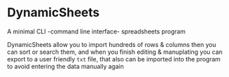 # DynamicSheets
A minimal CLI -command line interface- spreadsheets program

DynamicSheets allow you to import hundreds of rows & columns
then you can sort or search them, and when you finish editing & manuplating you can export to a user friendly `txt` file, that also can be imported into the program to avoid entering the data manually again
